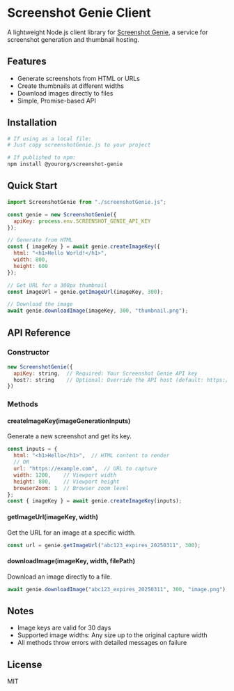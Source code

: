 # Screenshot Genie Client

A lightweight Node.js client library for [Screenshot Genie](https://screenshotgenie.com/), a service for screenshot generation and thumbnail hosting.

## Features

- Generate screenshots from HTML or URLs
- Create thumbnails at different widths
- Download images directly to files
- Simple, Promise-based API

## Installation

```bash
# If using as a local file:
# Just copy screenshotGenie.js to your project

# If published to npm:
npm install @yourorg/screenshot-genie
```

## Quick Start

```javascript
import ScreenshotGenie from "./screenshotGenie.js";

const genie = new ScreenshotGenie({
  apiKey: process.env.SCREENSHOT_GENIE_API_KEY
});

// Generate from HTML
const { imageKey } = await genie.createImageKey({
  html: "<h1>Hello World!</h1>",
  width: 800,
  height: 600
});

// Get URL for a 300px thumbnail
const imageUrl = genie.getImageUrl(imageKey, 300);

// Download the image
await genie.downloadImage(imageKey, 300, "thumbnail.png");
```

## API Reference

### Constructor

```javascript
new ScreenshotGenie({
  apiKey: string,  // Required: Your Screenshot Genie API key
  host?: string    // Optional: Override the API host (default: https://screenshotgenie.com)
})
```

### Methods

#### createImageKey(imageGenerationInputs)
Generate a new screenshot and get its key.

```javascript
const inputs = {
  html: "<h1>Hello</h1>",  // HTML content to render
  // OR
  url: "https://example.com",  // URL to capture
  width: 1200,    // Viewport width
  height: 800,    // Viewport height
  browserZoom: 1  // Browser zoom level
};
const { imageKey } = await genie.createImageKey(inputs);
```

#### getImageUrl(imageKey, width)
Get the URL for an image at a specific width.

```javascript
const url = genie.getImageUrl("abc123_expires_20250311", 300);
```

#### downloadImage(imageKey, width, filePath)
Download an image directly to a file.

```javascript
await genie.downloadImage("abc123_expires_20250311", 300, "image.png");
```

## Notes

- Image keys are valid for 30 days
- Supported image widths: Any size up to the original capture width
- All methods throw errors with detailed messages on failure

## License

MIT
